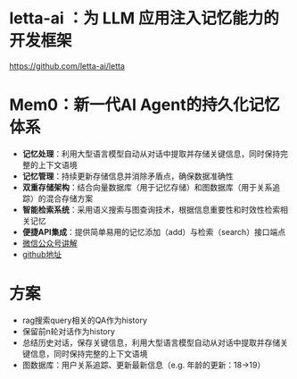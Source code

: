 # letta-ai ：为 LLM 应用注入记忆能力的开发框架
https://github.com/letta-ai/letta

# Mem0：新一代AI Agent的持久化记忆体系
- **记忆处理**：利用大型语言模型自动从对话中提取并存储关键信息，同时保持完整的上下文语境
- **记忆管理**：持续更新存储信息并消除矛盾点，确保数据准确性
- **双重存储架构**：结合向量数据库（用于记忆存储）和图数据库（用于关系追踪）的混合存储方案
- **智能检索系统**：采用语义搜索与图查询技术，根据信息重要性和时效性检索相关记忆
- **便捷API集成**：提供简单易用的记忆添加（add）与检索（search）接口端点
- [微信公众号讲解](https://mp.weixin.qq.com/s/1TUoquan8aCFx-aK6_J1-Q?poc_token=HNYLUGijpBRwCN_FbI3PumOCFmsEP4OsVhLBDvK2)
- [github地址]()
# 方案
- rag搜索query相关的QA作为history
- 保留前n轮对话作为history
- 总结历史对话，保存关键信息，利用大型语言模型自动从对话中提取并存储关键信息，同时保持完整的上下文语境
- 图数据库：用户关系追踪、更新最新信息（e.g. 年龄的更新：18->19）